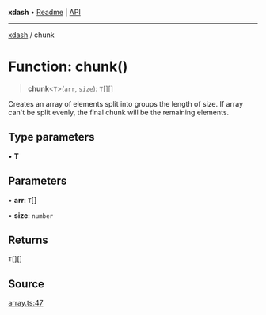 **xdash** • [Readme](../README.md) \| [API](../globals.md)

***

[xdash](../README.md) / chunk

# Function: chunk()

> **chunk**\<`T`\>(`arr`, `size`): `T`[][]

Creates an array of elements split into groups the length of size. If array can't be split evenly, the final chunk will be the remaining elements.

## Type parameters

• **T**

## Parameters

• **arr**: `T`[]

• **size**: `number`

## Returns

`T`[][]

## Source

[array.ts:47](https://github.com/shtse8/xdash/blob/55c7e43/src/array.ts#L47)
